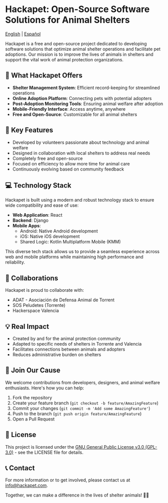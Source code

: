 # Hackapet: Open-Source Software Solutions for Animal Shelters

[English](README.md) | [Español](README.es.md)

Hackapet is a free and open-source project dedicated to developing software solutions that optimize animal shelter operations and facilitate pet adoptions. Our mission is to improve the lives of animals in shelters and support the vital work of animal protection organizations.

## 🐾 What Hackapet Offers

- **Shelter Management System**: Efficient record-keeping for streamlined operations
- **Online Adoption Platform**: Connecting pets with potential adopters
- **Post-Adoption Monitoring Tools**: Ensuring animal welfare after adoption
- **Mobile-Friendly Interface**: Access anytime, anywhere
- **Free and Open-Source**: Customizable for all animal shelters

## 🚀 Key Features

- Developed by volunteers passionate about technology and animal welfare
- Designed in collaboration with local shelters to address real needs
- Completely free and open-source
- Focused on efficiency to allow more time for animal care
- Continuously evolving based on community feedback

## 💻 Technology Stack

Hackapet is built using a modern and robust technology stack to ensure wide compatibility and ease of use:

- **Web Application**: React
- **Backend**: Django
- **Mobile Apps**: 
  - Android: Native Android development
  - iOS: Native iOS development
  - Shared Logic: Kotlin Multiplatform Mobile (KMM)

This diverse tech stack allows us to provide a seamless experience across web and mobile platforms while maintaining high performance and reliability.

## 🤝 Collaborations

Hackapet is proud to collaborate with:
- ADAT - Asociación de Defensa Animal de Torrent
- SOS Peludetes (Torrente)
- Hackerspace Valencia

## 💡 Real Impact

- Created by and for the animal protection community
- Adapted to specific needs of shelters in Torrente and Valencia
- Facilitates connections between animals and adopters
- Reduces administrative burden on shelters

## 🌟 Join Our Cause

We welcome contributions from developers, designers, and animal welfare enthusiasts. Here's how you can help:

1. Fork the repository
2. Create your feature branch (`git checkout -b feature/AmazingFeature`)
3. Commit your changes (`git commit -m 'Add some AmazingFeature'`)
4. Push to the branch (`git push origin feature/AmazingFeature`)
5. Open a Pull Request

## 📝 License

This project is licensed under the [GNU General Public License v3.0 (GPL-3.0)](LICENSE.md) - see the LICENSE file for details.

## 📞 Contact

For more information or to get involved, please contact us at [info@hackapet.com](mailto:info@hackapet.com).

Together, we can make a difference in the lives of shelter animals! 🐶🐱
